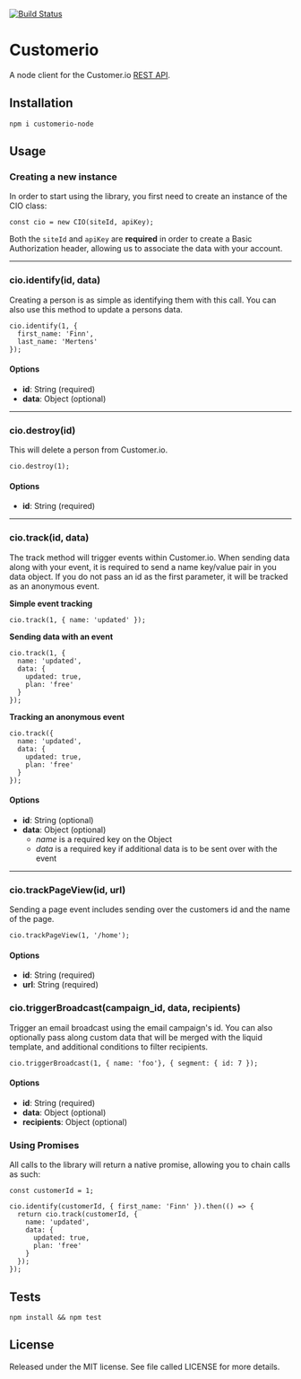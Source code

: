 [![Build Status](https://travis-ci.org/customerio/customerio-node.svg)](https://travis-ci.org/customerio/customerio-node)

# Customerio

A node client for the Customer.io [REST API](https://learn.customer.io/api/).

## Installation

```
npm i customerio-node
```

## Usage

### Creating a new instance

In order to start using the library, you first need to create an instance of the CIO class:

```
const cio = new CIO(siteId, apiKey);
```

Both the `siteId` and `apiKey` are **required** in order to create a Basic Authorization header, allowing us to associate the data with your account.

---

### cio.identify(id, data)

Creating a person is as simple as identifying them with this call. You can also use this method to update a persons data.

```
cio.identify(1, {
  first_name: 'Finn',
  last_name: 'Mertens'
});
```

#### Options

* **id**: String (required)
* **data**: Object (optional)

---

### cio.destroy(id)

This will delete a person from Customer.io.

```
cio.destroy(1);
```

#### Options

* **id**: String (required)

---

### cio.track(id, data)

The track method will trigger events within Customer.io. When sending data along with your event, it is required to send a name key/value pair in you data object. If you do not pass an id as the first parameter, it will be tracked as an anonymous event.

**Simple event tracking**

```
cio.track(1, { name: 'updated' });
```

**Sending data with an event**

```
cio.track(1, {
  name: 'updated',
  data: {
    updated: true,
    plan: 'free'
  }
});
```

**Tracking an anonymous event**

```
cio.track({
  name: 'updated',
  data: {
    updated: true,
    plan: 'free'
  }
});
```

#### Options

* **id**: String (optional)
* **data**: Object (optional)
  * _name_ is a required key on the Object
  * _data_ is a required key if additional data is to be sent over with the event

---

### cio.trackPageView(id, url)

Sending a page event includes sending over the customers id and the name of the page.

```
cio.trackPageView(1, '/home');
```

#### Options

* **id**: String (required)
* **url**: String (required)

### cio.triggerBroadcast(campaign_id, data, recipients)

Trigger an email broadcast using the email campaign's id. You can also optionally pass along custom data that will be merged with the liquid template, and additional conditions to filter recipients.

```
cio.triggerBroadcast(1, { name: 'foo'}, { segment: { id: 7 });
```

#### Options

* **id**: String (required)
* **data**: Object (optional)
* **recipients**: Object (optional)

### Using Promises

All calls to the library will return a native promise, allowing you to chain calls as such:

```
const customerId = 1;

cio.identify(customerId, { first_name: 'Finn' }).then(() => {
  return cio.track(customerId, {
    name: 'updated',
    data: {
      updated: true,
      plan: 'free'
    }
  });
});
```

## Tests

```
npm install && npm test
```

## License

Released under the MIT license. See file called LICENSE for more details.
